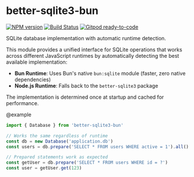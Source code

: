 # better-sqlite3-bun
[![NPM version](https://img.shields.io/npm/v/better-sqlite3-bun.svg)](http://npmjs.com/package/better-sqlite3-bun)
[![Build Status](https://github.com/extremeheat/better-sqlite3-bun/actions/workflows/ci.yml/badge.svg)](https://github.com/extremeheat/better-sqlite3-bun/actions/workflows/)
[![Gitpod ready-to-code](https://img.shields.io/badge/Gitpod-ready--to--code-blue?logo=gitpod)](https://gitpod.io/#https://github.com/extremeheat/better-sqlite3-bun)


  SQLite database implementation with automatic runtime detection.
 
  This module provides a unified interface for SQLite operations that works across
  different JavaScript runtimes by automatically detecting the best available implementation:
 
  - **Bun Runtime**: Uses Bun's native `bun:sqlite` module (faster, zero native dependencies)
  - **Node.js Runtime**: Falls back to the `better-sqlite3` package
 
  The implementation is determined once at startup and cached for performance.
 
  @example
  ```typescript
  import { Database } from 'better-sqlite3-bun'
 
  // Works the same regardless of runtime
  const db = new Database('application.db')
  const users = db.prepare('SELECT * FROM users WHERE active = 1').all()
 
  // Prepared statements work as expected
  const getUser = db.prepare('SELECT * FROM users WHERE id = ?')
  const user = getUser.get(123)
  ```

